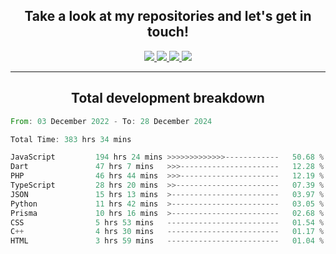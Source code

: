 <h2 align="center">
  Take a look at my repositories and let's get in touch!
</h2>
<p align="center">
  <a href="https://www.instagram.com/rayhanarkan?igsh=MXM3dHhmMTZ3ZWVsaA==">
    <img src="https://img.icons8.com/material-outlined/30/689d6a/instagram.png"/>
  </a>
  <a href="https://www.linkedin.com/in/rayhanarkan/">
    <img src="https://img.icons8.com/material-outlined/30/689d6a/linkedin.png"/>
  </a>
  <a href="">
    <img src="https://img.icons8.com/material-outlined/30/689d6a/geography.png"/>
  </a>
  <a href="mailto:rayhanarkan30@gmail.com">
    <img src="https://img.icons8.com/material-outlined/30/689d6a/email.png"/>
  </a>
</p>

---

<h2 align="center">Total development breakdown</h2>

<p align="center">
<!--START_SECTION:waka-->

```rust
From: 03 December 2022 - To: 28 December 2024

Total Time: 383 hrs 34 mins

JavaScript         194 hrs 24 mins >>>>>>>>>>>>>------------   50.68 %
Dart               47 hrs 7 mins   >>>----------------------   12.28 %
PHP                46 hrs 44 mins  >>>----------------------   12.19 %
TypeScript         28 hrs 20 mins  >>-----------------------   07.39 %
JSON               15 hrs 13 mins  >------------------------   03.97 %
Python             11 hrs 42 mins  >------------------------   03.05 %
Prisma             10 hrs 16 mins  >------------------------   02.68 %
CSS                5 hrs 53 mins   -------------------------   01.54 %
C++                4 hrs 30 mins   -------------------------   01.17 %
HTML               3 hrs 59 mins   -------------------------   01.04 %
```

<!--END_SECTION:waka-->
</p>
